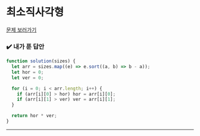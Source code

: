 # 최소직사각형

[문제 보러가기](https://school.programmers.co.kr/learn/courses/30/lessons/86491)

### :heavy_check_mark: 내가 푼 답안

```javascript
function solution(sizes) {
  let arr = sizes.map((e) => e.sort((a, b) => b - a));
  let hor = 0;
  let ver = 0;

  for (i = 0; i < arr.length; i++) {
    if (arr[i][0] > hor) hor = arr[i][0];
    if (arr[i][1] > ver) ver = arr[i][1];
  }

  return hor * ver;
}
```

<hr/>
